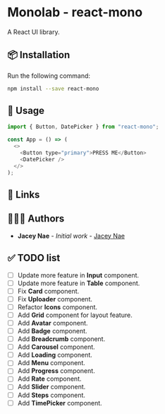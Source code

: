 # Monolab - react-mono

A React UI library.

## 📦 Installation

Run the following command:

```bash
npm install --save react-mono
```

## 🔨 Usage

```js
import { Button, DatePicker } from "react-mono";

const App = () => (
  <>
    <Button type="primary">PRESS ME</Button>
    <DatePicker />
  </>
);
```

## 🔗 Links

## 👨🏻‍💻 Authors

- **Jacey Nae** - _Initial work_ - [Jacey Nae](https://github.com/naeminhye)

## ✅ TODO list

- [ ] Update more feature in **Input** component.
- [ ] Update more feature in **Table** component.
- [ ] Fix **Card** component.
- [ ] Fix **Uploader** component.
- [ ] Refactor **Icons** component.
- [ ] Add **Grid** component for layout feature.
- [ ] Add **Avatar** component.
- [ ] Add **Badge** component.
- [ ] Add **Breadcrumb** component.
- [ ] Add **Carousel** component.
- [ ] Add **Loading** component.
- [ ] Add **Menu** component.
- [ ] Add **Progress** component.
- [ ] Add **Rate** component.
- [ ] Add **Slider** component.
- [ ] Add **Steps** component.
- [ ] Add **TimePicker** component.